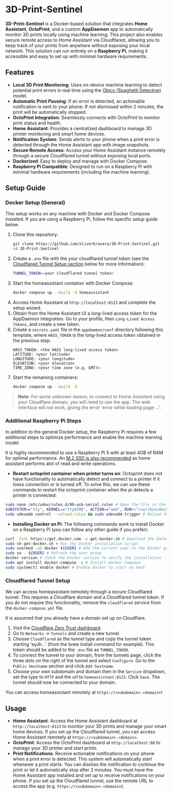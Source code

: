 # 3D-Print-Sentinel
**3D-Print-Sentinel** is a Docker-based solution that integrates **Home Assistant**, **OctoPrint**, and a custom **AppDaemon** app to automatically monitor 3D prints locally using machine learning. This project also enables secure remote access to Home Assistant via Cloudflared, allowing you to keep track of your prints from anywhere without exposing your local network. This solution can run entirely on a **Raspberry Pi**, making it accessible and easy to set up with minimal hardware requirements.

## Features
- **Local 3D Print Monitoring**: Uses on-device machine learning to detect potential print errors in real time using the [Obico (Spaghetti Detective)](https://github.com/TheSpaghettiDetective/obico-server/tree/release) model.
- **Automatic Print Pausing**: If an error is detected, an actionable notification is sent to your phone. If not dismissed within 2 minutes, the print will be automatically stopped.
- **OctoPrint Integration**: Seamlessly connects with OctoPrint to monitor print status and health.
- **Home Assistant**: Provides a centralized dashboard to manage 3D printer monitoring and smart home devices.
- **Notification System**: Sends alerts to your phone when a print error is detected through the Home Assistant app with image snapshots.
- **Secure Remote Access**: Access your Home Assistant instance remotely through a secure Cloudflared tunnel without exposing local ports.
- **Dockerized**: Easy to deploy and manage with Docker Compose.
- **Raspberry Pi Compatible**: Designed to run on a Raspberry Pi with minimal hardware requirements (including the machine learning).

## Setup Guide
### Docker Setup (General)
This setup works on any machine with Docker and Docker Compose installed. If you are using a Raspberry Pi, follow the specific setup guide below.

1. Clone this repository:
   ```bash
   git clone https://github.com/oliverbravery/3D-Print-Sentinel.git
   cd 3D-Print-Sentinel
   ```
2. Create a `.env` file with the your cloudflared tunnel token (see the [Cloudflared Tunnel Setup section](#cloudflared-tunnel-setup) below for more information):
   ```bash
   TUNNEL_TOKEN=<your cloudflared tunnel token>
   ```
3. Start the homeassistant container with Docker Compose:
   ```bash
   docker compose up --build -d homeassistant
   ```
4. Access Home Assistant at `http://localhost:8123` and complete the setup wizard.
5. Obtain from the Home Assistant UI a long-lived access token for the AppDaemon integration. Go to your profile, then `Long-Lived Access Tokens`, and create a new token. 
6. Create a `secrets.yaml` file in the `appdaemon/conf` directory following this template, where `HASS_TOKEN` is the long-lived access token obtained in the previous step:
   ```
   HASS_TOKEN: <the HASS long-lived access token>
   LATITUDE: <your latitude>
   LONGITUDE: <your longitude>
   ELEVATION: <your elevation>
   TIME_ZONE: <your time zone (e.g. GMT)>
   ```
7. Start the remaining containers:
   ```bash
   docker compose up --build -d
   ```
> **Note**: For some unknown reason, to connect to Home Assistant using your Cloudflare domain, you will need to use the app. The web interface will not work, giving the error 'error while loading page ...'.
### Additional Raspberry Pi Steps
In addition to the general Docker setup, the Raspberry Pi requires a few additional steps to optimize performance and enable the machine learning model.

It is highly recommended to use a Raspberry Pi 5 with at least 4GB of RAM for optimal performance. An [M.2 SSD is also recommended](https://www.raspberrypi.com/documentation/accessories/m2-hat-plus.html) as home assistant performs alot of read and write operations.

- **Restart octoprint container when printer turns on**: Octoprint does not have functionality to automatically detect and connect to a printer if it loses connection or is turned off. To solve this, we can use these commands to restart the octoprint container when the pi detects a printer is connected:
```bash
sudo nano /etc/udev/rules.d/99-usb-serial.rules # Open the file in the nano text editor
SUBSYSTEM=="tty", KERNEL=="ttyACM0", ACTION=="add", RUN+="/usr/bin/docker restart octoprint" # Add this line to the file, save and exit
sudo udevadm control --reload-rules && sudo udevadm trigger # Reload the udev rules
```
- **Installing Docker on Pi**: The following commands work to install Docker on a Raspberry Pi (you can follow any other guide if you prefer):
```bash
curl -fsSL https://get.docker.com -o get-docker.sh # Download the Docker installation script
sudo sh get-docker.sh # Run the Docker installation script
sudo usermod -aG docker ${USER} # Add the current user to the Docker group
sudo su - ${USER} # Refresh the user group
docker version # Check the Docker version to verify the installation
sudo apt install docker-compose -y # Install Docker Compose
sudo systemctl enable docker # Enable Docker to start on boot
```

### Cloudflared Tunnel Setup
We can access homeassistant remotely through a secure Cloudflared tunnel. This requires a Cloudflare domain and a Cloudflared tunnel token. If you do not require this functionality, remove the `cloudflared` service from the `docker-compose.yml` file. 

It is assumed that you already have a domain set up on Cloudflare.
1. Visit the [Cloudflare Zero Trust dashboard](https://one.dash.cloudflare.com).
2. Go to `Networks` -> `Tunnels` and create a new tunnel.
3. Choose `Cloudflared` as the tunnel type and copy the tunnel token starting 'eyJh...' (from the brew install command for example). This token should be added to the `.env` file as `TUNNEL_TOKEN`.
4. To connect the tunnel to your domain, from the tunnels page, click the three dots on the right of the tunnel and select `Configure`. Go to the `Public Hostname` section and click `Add hostname`.
5. Choose your own subdomain and domain then in the `Service` dropdown, set the type to `HTTP` and the url to `homeassistant:8123`. Click `Save`.
The tunnel should now be connected to your domain. 

You can access homeassistant remotely at `https://<subdomain>.<domain>`!

## Usage
- **Home Assistant**: Access the Home Assistant dashboard at `http://localhost:8123` to monitor your 3D prints and manage your smart home devices. If you set up the Cloudflared tunnel, you can access Home Assistant remotely at `https://<subdomain>.<domain>`.
- **OctoPrint**: Access the OctoPrint dashboard at `http://localhost:80` to manage your 3D printer and start prints.
- **Print Notifications**: Receive actionable notifications on your phone when a print error is detected. This system will automatically start whenever a print starts. You can dismiss the notification to continue the print or let it automatically stop after 2 minutes. You must have the Home Assistant app installed and set up to receive notifications on your phone. If you set up the Cloudflared tunnel, use the remote URL to access the app (e.g. `https://<subdomain>.<domain>`).